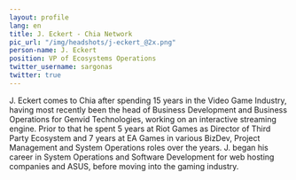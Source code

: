 ```yaml
---
layout: profile
lang: en
title: J. Eckert - Chia Network
pic_url: "/img/headshots/j-eckert_@2x.png"
person-name: J. Eckert
position: VP of Ecosystems Operations
twitter_username: sargonas
twitter: true
---
```


J. Eckert comes to Chia after spending 15 years in the Video Game Industry, having most recently been the head of Business Development and Business Operations for Genvid Technologies, working on an interactive streaming engine. Prior to that he spent 5 years at Riot Games as Director of Third Party Ecosystem and 7 years at EA Games in various BizDev, Project Management and System Operations roles over the years. J. began his career in System Operations and Software Development for web hosting companies and ASUS, before moving into the gaming industry.
